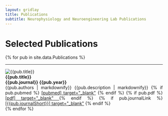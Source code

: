 ```yaml
---
layout: gridlay
title: Publications
subtitle: Neurophysiology and Neuroengineering Lab Publications
---
```


# **Selected Publications**

{% for pub in site.data.Publications %}
<hr>
<!-- The paddingtop and margin-top edits allow anchors to link properly. -->
<div id = "{{pub.short}}" class="row" style="padding-top: 60px; margin-top: -60px;">
    <div class="col-sm-3">
    	<img src="{{pub.image}}" alt="{{pub.title}}"><br>
    </div>
    <div class="col-sm-8" style="text-align: justify">
    	<strong>{{pub.title}}</strong> <br>
    	<strong>{{pub.journal}} {{pub.year}}</strong> <br>
    	{{pub.authors | markdownify}}
        {{pub.description | markdownify}}
        {% if pub.pubmed %}
          <a href= "{{pub.pubmed}}">[pubmed] target="_blank"</a>
        {% endif %}
        {% if pub.pdf %}
          <a href= "{{pub.pdf}}">[pdf] target="_blank" </a>
        {% endif %}
        {% if pub.journalLink %}
          <a href= "{{pub.journalLink}}">[{{pub.journalShort}}] target="_blank"</a>
        {% endif %}
    </div>
</div>
{% endfor %}

